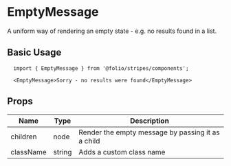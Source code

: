 # EmptyMessage
A uniform way of rendering an empty state - e.g. no results found in a list.

## Basic Usage
```
  import { EmptyMessage } from '@folio/stripes/components';

  <EmptyMessage>Sorry - no results were found</EmptyMessage>
```

## Props
Name | Type | Description
-- | -- | --
children | node | Render the empty message by passing it as a child
className | string | Adds a custom class name
